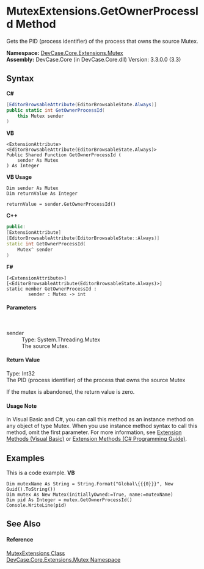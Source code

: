 # MutexExtensions.GetOwnerProcessId Method 
 

Gets the PID (process identifier) of the process that owns the source Mutex.

**Namespace:**&nbsp;<a href="N_DevCase_Core_Extensions_Mutex">DevCase.Core.Extensions.Mutex</a><br />**Assembly:**&nbsp;DevCase.Core (in DevCase.Core.dll) Version: 3.3.0.0 (3.3)

## Syntax

**C#**<br />
``` C#
[EditorBrowsableAttribute(EditorBrowsableState.Always)]
public static int GetOwnerProcessId(
	this Mutex sender
)
```

**VB**<br />
``` VB
<ExtensionAttribute>
<EditorBrowsableAttribute(EditorBrowsableState.Always)>
Public Shared Function GetOwnerProcessId ( 
	sender As Mutex
) As Integer
```

**VB Usage**<br />
``` VB Usage
Dim sender As Mutex
Dim returnValue As Integer

returnValue = sender.GetOwnerProcessId()
```

**C++**<br />
``` C++
public:
[ExtensionAttribute]
[EditorBrowsableAttribute(EditorBrowsableState::Always)]
static int GetOwnerProcessId(
	Mutex^ sender
)
```

**F#**<br />
``` F#
[<ExtensionAttribute>]
[<EditorBrowsableAttribute(EditorBrowsableState.Always)>]
static member GetOwnerProcessId : 
        sender : Mutex -> int 

```


#### Parameters
&nbsp;<dl><dt>sender</dt><dd>Type: System.Threading.Mutex<br />The source Mutex.</dd></dl>

#### Return Value
Type: Int32<br />The PID (process identifier) of the process that owns the source Mutex

 If the mutex is abandoned, the return value is zero.

#### Usage Note
In Visual Basic and C#, you can call this method as an instance method on any object of type Mutex. When you use instance method syntax to call this method, omit the first parameter. For more information, see <a href="https://docs.microsoft.com/dotnet/visual-basic/programming-guide/language-features/procedures/extension-methods">Extension Methods (Visual Basic)</a> or <a href="https://docs.microsoft.com/dotnet/csharp/programming-guide/classes-and-structs/extension-methods">Extension Methods (C# Programming Guide)</a>.

## Examples
This is a code example. 
**VB**<br />
``` VB
Dim mutexName As String = String.Format("Global\{{{0}}}", New Guid().ToString())
Dim mutex As New Mutex(initiallyOwned:=True, name:=mutexName)
Dim pid As Integer = mutex.GetOwnerProcessId()
Console.WriteLine(pid)
```


## See Also


#### Reference
<a href="T_DevCase_Core_Extensions_Mutex_MutexExtensions">MutexExtensions Class</a><br /><a href="N_DevCase_Core_Extensions_Mutex">DevCase.Core.Extensions.Mutex Namespace</a><br />